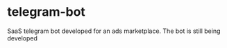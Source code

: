 # telegram-bot
SaaS telegram bot developed for an ads marketplace. The bot is still being developed
